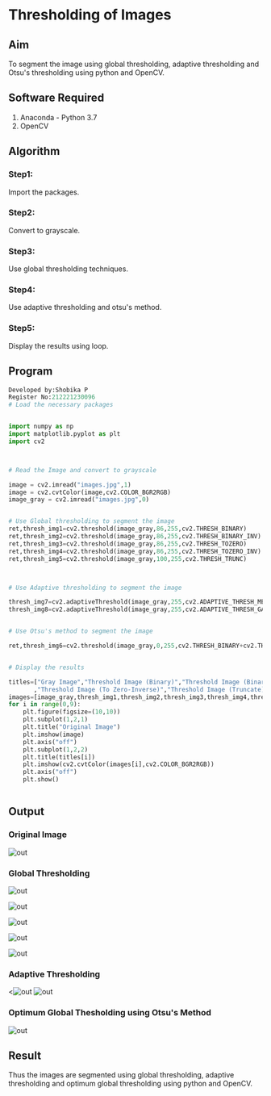 # Thresholding of Images
## Aim
To segment the image using global thresholding, adaptive thresholding and Otsu's thresholding using python and OpenCV.

## Software Required
1. Anaconda - Python 3.7
2. OpenCV

## Algorithm

### Step1:
Import the packages.

### Step2:
Convert to grayscale.

### Step3:
Use global thresholding techniques.

### Step4:
Use adaptive thresholding and otsu's method.

### Step5:
Display the results using loop.

## Program

```python
Developed by:Shobika P
Register No:212221230096
# Load the necessary packages


import numpy as np
import matplotlib.pyplot as plt
import cv2



# Read the Image and convert to grayscale

image = cv2.imread("images.jpg",1)
image = cv2.cvtColor(image,cv2.COLOR_BGR2RGB)
image_gray = cv2.imread("images.jpg",0)


# Use Global thresholding to segment the image
ret,thresh_img1=cv2.threshold(image_gray,86,255,cv2.THRESH_BINARY)
ret,thresh_img2=cv2.threshold(image_gray,86,255,cv2.THRESH_BINARY_INV)
ret,thresh_img3=cv2.threshold(image_gray,86,255,cv2.THRESH_TOZERO)
ret,thresh_img4=cv2.threshold(image_gray,86,255,cv2.THRESH_TOZERO_INV)
ret,thresh_img5=cv2.threshold(image_gray,100,255,cv2.THRESH_TRUNC)



# Use Adaptive thresholding to segment the image

thresh_img7=cv2.adaptiveThreshold(image_gray,255,cv2.ADAPTIVE_THRESH_MEAN_C,cv2.THRESH_BINARY,11,2)
thresh_img8=cv2.adaptiveThreshold(image_gray,255,cv2.ADAPTIVE_THRESH_GAUSSIAN_C,cv2.THRESH_BINARY,11,2)


# Use Otsu's method to segment the image 

ret,thresh_img6=cv2.threshold(image_gray,0,255,cv2.THRESH_BINARY+cv2.THRESH_OTSU)


# Display the results

titles=["Gray Image","Threshold Image (Binary)","Threshold Image (Binary Inverse)","Threshold Image (To Zero)"
       ,"Threshold Image (To Zero-Inverse)","Threshold Image (Truncate)","Otsu","Adaptive Threshold (Mean)","Adaptive Threshold (Gaussian)"]
images=[image_gray,thresh_img1,thresh_img2,thresh_img3,thresh_img4,thresh_img5,thresh_img6,thresh_img7,thresh_img8]
for i in range(0,9):
    plt.figure(figsize=(10,10))
    plt.subplot(1,2,1)
    plt.title("Original Image")
    plt.imshow(image)
    plt.axis("off")
    plt.subplot(1,2,2)
    plt.title(titles[i])
    plt.imshow(cv2.cvtColor(images[i],cv2.COLOR_BGR2RGB))
    plt.axis("off")
    plt.show()



```
## Output

### Original Image
![out](/p1.png)

### Global Thresholding

![out](/p2.png)

![out](/p3.png)


![out](/p4.png)



![out](/p5.png)

![out](/p6.png)
### Adaptive Thresholding
<![out](/p8.png)
![out](/p9.png)

### Optimum Global Thesholding using Otsu's Method

![out](/p7.png)


## Result
Thus the images are segmented using global thresholding, adaptive thresholding and optimum global thresholding using python and OpenCV.

